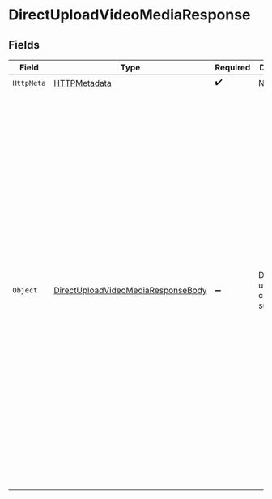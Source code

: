 # DirectUploadVideoMediaResponse


## Fields

| Field                                                                                                                                                                                                                                                                                                                                                                                                                                                                                                                                                                                                                                                                                                                                                                                                                                                             | Type                                                                                                                                                                                                                                                                                                                                                                                                                                                                                                                                                                                                                                                                                                                                                                                                                                                              | Required                                                                                                                                                                                                                                                                                                                                                                                                                                                                                                                                                                                                                                                                                                                                                                                                                                                          | Description                                                                                                                                                                                                                                                                                                                                                                                                                                                                                                                                                                                                                                                                                                                                                                                                                                                       | Example                                                                                                                                                                                                                                                                                                                                                                                                                                                                                                                                                                                                                                                                                                                                                                                                                                                           |
| ----------------------------------------------------------------------------------------------------------------------------------------------------------------------------------------------------------------------------------------------------------------------------------------------------------------------------------------------------------------------------------------------------------------------------------------------------------------------------------------------------------------------------------------------------------------------------------------------------------------------------------------------------------------------------------------------------------------------------------------------------------------------------------------------------------------------------------------------------------------- | ----------------------------------------------------------------------------------------------------------------------------------------------------------------------------------------------------------------------------------------------------------------------------------------------------------------------------------------------------------------------------------------------------------------------------------------------------------------------------------------------------------------------------------------------------------------------------------------------------------------------------------------------------------------------------------------------------------------------------------------------------------------------------------------------------------------------------------------------------------------- | ----------------------------------------------------------------------------------------------------------------------------------------------------------------------------------------------------------------------------------------------------------------------------------------------------------------------------------------------------------------------------------------------------------------------------------------------------------------------------------------------------------------------------------------------------------------------------------------------------------------------------------------------------------------------------------------------------------------------------------------------------------------------------------------------------------------------------------------------------------------- | ----------------------------------------------------------------------------------------------------------------------------------------------------------------------------------------------------------------------------------------------------------------------------------------------------------------------------------------------------------------------------------------------------------------------------------------------------------------------------------------------------------------------------------------------------------------------------------------------------------------------------------------------------------------------------------------------------------------------------------------------------------------------------------------------------------------------------------------------------------------- | ----------------------------------------------------------------------------------------------------------------------------------------------------------------------------------------------------------------------------------------------------------------------------------------------------------------------------------------------------------------------------------------------------------------------------------------------------------------------------------------------------------------------------------------------------------------------------------------------------------------------------------------------------------------------------------------------------------------------------------------------------------------------------------------------------------------------------------------------------------------- |
| `HttpMeta`                                                                                                                                                                                                                                                                                                                                                                                                                                                                                                                                                                                                                                                                                                                                                                                                                                                        | [HTTPMetadata](../../Models/Components/HTTPMetadata.md)                                                                                                                                                                                                                                                                                                                                                                                                                                                                                                                                                                                                                                                                                                                                                                                                           | :heavy_check_mark:                                                                                                                                                                                                                                                                                                                                                                                                                                                                                                                                                                                                                                                                                                                                                                                                                                                | N/A                                                                                                                                                                                                                                                                                                                                                                                                                                                                                                                                                                                                                                                                                                                                                                                                                                                               |                                                                                                                                                                                                                                                                                                                                                                                                                                                                                                                                                                                                                                                                                                                                                                                                                                                                   |
| `Object`                                                                                                                                                                                                                                                                                                                                                                                                                                                                                                                                                                                                                                                                                                                                                                                                                                                          | [DirectUploadVideoMediaResponseBody](../../Models/Requests/DirectUploadVideoMediaResponseBody.md)                                                                                                                                                                                                                                                                                                                                                                                                                                                                                                                                                                                                                                                                                                                                                                 | :heavy_minus_sign:                                                                                                                                                                                                                                                                                                                                                                                                                                                                                                                                                                                                                                                                                                                                                                                                                                                | Direct upload created successfully                                                                                                                                                                                                                                                                                                                                                                                                                                                                                                                                                                                                                                                                                                                                                                                                                                | {<br/>"success": true,<br/>"data": {<br/>"uploadId": "beff5537-de85-42e1-a673-2a405cd94177",<br/>"trial": false,<br/>"status": "waiting",<br/>"url": "https://storage-iad01.fastpix.io/uploads/6dc2b4e0-0615-42fd-a580-1f4aad932dfe/beff5537-de85-42e1-a673-2a405cd94177?X-Amz-Algorithm=AWS4-HMAC-SHA256\u0026X-Amz-Credential=on-demand-svc%2F20250109%2Fiad01%2Fs3%2Faws4_request\u0026X-Amz-Date=20250109T070118Z\u0026X-Amz-Expires=14400\u0026X-Amz-SignedHeaders=host\u0026X-Amz-Signature=473db87247ff580cc4df12de6ab81a83665074abde9effc07b8a87f0d71e8d51",<br/>"timeout": 14400,<br/>"corsOrigin": "*",<br/>"pushMediaSettings": {<br/>"playbackIds": [<br/>{<br/>"accessPolicy": "public",<br/>"accessRestrictions": {<br/>"domains": {<br/>"defaultPolicy": "allow",<br/>"allow": [],<br/>"deny": []<br/>},<br/>"userAgents": {<br/>"defaultPolicy": "allow",<br/>"allow": [],<br/>"deny": []<br/>}<br/>}<br/>}<br/>],<br/>"metadata": {<br/>"key1": "value1"<br/>}<br/>}<br/>}<br/>} |